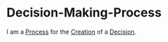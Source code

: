 # Decision-Making-Process

I am a [Process](60062.md) for the [Creation](600101.md) of a [Decision](60095.md).
